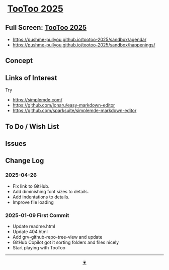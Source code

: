 # <a href="https://github.com/pushme-pullyou/tootoo-2025/" title="Source code on GitHub"><img src="https://pushme-pullyou.github.io/assets/svg/octicon.svg" alt=""></a> <a href="https://pushme-pullyou.github.io/tootoo-2025/" title="home page / 2025-01-09">TooToo 2025</a>

<!--   @@@
<div class=iframe-resize ><iframe src=https://pushme-pullyou.github.io/tootoo-2025/ height=100% width=100% ></iframe>
_"example.com" in a resizable window_
@@@  -->
## Full Screen: <a href="https://pushme-pullyou.github.io/tootoo-2025/">TooToo 2025</a>

* <a href="https://pushme-pullyou.github.io/tootoo-2025/sandbox/agenda/">https://pushme-pullyou.github.io/tootoo-2025/sandbox/agenda/</a>
* <a href="https://pushme-pullyou.github.io/tootoo-2025/sandbox/happenings/">https://pushme-pullyou.github.io/tootoo-2025/sandbox/happenings/</a>

## Concept

## Links of Interest

Try

* <a href="https://simplemde.com/">https://simplemde.com/</a>
* <a href="https://github.com/Ionaru/easy-markdown-editor">https://github.com/Ionaru/easy-markdown-editor</a>
* <a href="https://github.com/sparksuite/simplemde-markdown-editor">https://github.com/sparksuite/simplemde-markdown-editor</a>

## To Do / Wish List

## Issues

## Change Log

### 2025-04-26

* Fix link to GitHub. 
* Add diminishing font sizes to details. 
* Add indentations to details. 
* Improve file loading

### 2025-01-09 First Commit

* Update readme.html
* Update 404.html
* Add grv-github-repo-tree-view and update
* GitHub Copilot got it sorting folders and files nicely
* Start playing with TooToo

***

<center title="Hello! Click me to go up to the top"><a class="aDingbat" href="javascript:window.scrollTo(0,0);"> ❦ </a></center>
